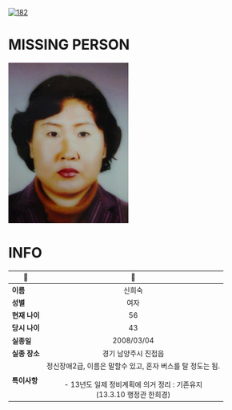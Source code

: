 [![182](https://img.shields.io/badge/%EC%8B%A4%EC%A2%85%EC%8B%A0%EA%B3%A0%EB%8A%94%20%EA%B5%AD%EB%B2%88%EC%97%86%EC%9D%B4-182-blue)](http://safe182.go.kr/index.do)

# MISSING PERSON

<img src="./missing_person.jpg">

# INFO

|🔑|💎|
|--|:--:|
|**이름**|신희숙|
|**성별**|여자|
|**현재 나이**|56|
|**당시 나이**|43|
|**실종일**|2008/03/04|
|**실종 장소**|경기 남양주시 진접읍 |
|**특이사항**|정신장애2급, 이름은 말할수 있고, 혼자 버스를 탈 정도는 됨.</br></br>-  13년도 일제 정비계획에 의거 정리 : 기존유지</br>(13.3.10 행정관 한희경)|
